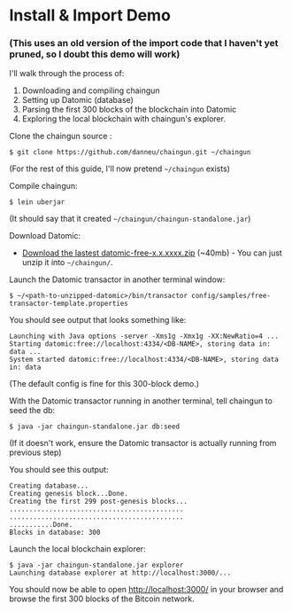 
# Install & Import Demo

### (This uses an old version of the import code that I haven't yet pruned, so I doubt this demo will work)

I'll walk through the process of:

1. Downloading and compiling chaingun
2. Setting up Datomic (database)
3. Parsing the first 300 blocks of the blockchain into Datomic
4. Exploring the local blockchain with chaingun's explorer.

Clone the chaingun source :

    $ git clone https://github.com/danneu/chaingun.git ~/chaingun

(For the rest of this guide, I'll now pretend `~/chaingun` exists)

Compile chaingun:

    $ lein uberjar

(It should say that it created `~/chaingun/chaingun-standalone.jar`)

Download Datomic:

- [Download the lastest datomic-free-x.x.xxxx.zip](https://my.datomic.com/downloads/free) (~40mb) - You can just unzip it into `~/chaingun/`.

Launch the Datomic transactor in another terminal window:

    $ ~/<path-to-unzipped-datomic>/bin/transactor config/samples/free-transactor-template.properties

You should see output that looks something like:

    Launching with Java options -server -Xms1g -Xmx1g -XX:NewRatio=4 ...
    Starting datomic:free://localhost:4334/<DB-NAME>, storing data in: data ...
    System started datomic:free://localhost:4334/<DB-NAME>, storing data in: data

(The default config is fine for this 300-block demo.)

With the Datomic transactor running in another terminal, tell chaingun to seed the db:

    $ java -jar chaingun-standalone.jar db:seed

(If it doesn't work, ensure the Datomic transactor is actually running from previous step)

You should see this output:

    Creating database...
    Creating genesis block...Done.
    Creating the first 299 post-genesis blocks...
    ............................................
    ............................................
    ...........Done.
    Blocks in database: 300

Launch the local blockchain explorer:

    $ java -jar chaingun-standalone.jar explorer
    Launching database explorer at http://localhost:3000/...

You should now be able to open [http://localhost:3000/](http://localhost:3000/) in your browser and browse the first 300 blocks of the Bitcoin network.
